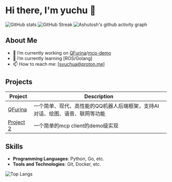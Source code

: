 <!-- ![visitors](https://visitor-badge.glitch.me/badge?page_id=syuchua&left_color=green&right_color=red) -->


# Hi there, I'm yuchu 👋

![GitHub stats](https://github-readme-stats.vercel.app/api?username=syuchua&show_icons=true&theme=radical)
![GitHub Streak](https://streak-stats.demolab.com/?user=syuchua)
![Ashutosh's github activity graph](https://github-readme-activity-graph.vercel.app/graph?username=syuchua)

## About Me

<!-- <img src="https://avatars.githubusercontent.com/u/syuchua" width="100"> -->

- 🔭 I’m currently working on [QFurina](https://github.com/syuchua/QFurina)/[mcp-demo](https://github.com/syuchua/mcp-demo)
- 🌱 I’m currently learning [ROS/Golang]
- 📫 How to reach me: [syuchua@proton.me]

## Projects

| Project | Description |
| ------- | ----------- |
| [QFurina](https://github.com/syuchua/QFurina) | 一个简单、现代、高性能的QQ机器人后端框架，支持AI对话、绘图、语音、联网等功能 |
| [Project 2](https://github.com/syuchua/mcp-demo) |一个简单的mcp client的demo级实现|

## Skills

- **Programming Languages**: Python, Go, etc.
- **Tools and Technologies**: Git, Docker, etc.

![Top Langs](https://github-readme-stats.vercel.app/api/top-langs/?username=syuchua&layout=compact)

<!-- ## Connect with me -->

<!-- [![LinkedIn](https://img.shields.io/badge/-LinkedIn-blue?style=flat&logo=Linkedin&logoColor=white)](https://www.linkedin.com/in/your-profile)
[![Twitter](https://img.shields.io/badge/-Twitter-blue?style=flat&logo=Twitter&logoColor=white)](https://twitter.com/your-profile) -->
